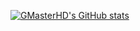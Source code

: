 [![GMasterHD's GitHub stats](https://github-readme-stats.vercel.app/api?username=gmasterhd)](https://github.com/GMasterHD/github-readme-stats&count_private=true&show_icons=true&theme=tokyonight)
